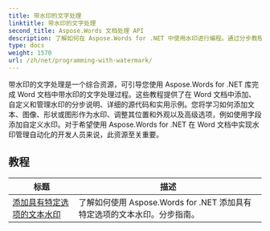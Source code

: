 ```yaml
---
title: 带水印的文字处理
linktitle: 带水印的文字处理
second_title: Aspose.Words 文档处理 API
description: 了解如何在 Aspose.Words for .NET 中使用水印进行编程。通过分步教程和示例 C# 代码，了解如何添加文本或图像水印、自定义其外观、将其放置在页面上等。
type: docs
weight: 1570
url: /zh/net/programming-with-watermark/
---
```

带水印的文字处理是一个综合资源，可引导您使用 Aspose.Words for .NET 库完成 Word 文档中带水印的文字处理过程。这些教程提供了在 Word 文档中添加、自定义和管理水印的分步说明、详细的源代码和实用示例。您将学习如何添加文本、图像、形状或图形作为水印、调整其位置和外观以及高级选项，例如使用字段添加自定义水印。对于希望使用 Aspose.Words for .NET 在 Word 文档中实现水印管理自动化的开发人员来说，此资源至关重要。

 ## 教程
| 标题 | 描述 |
| --- | --- |
| [添加具有特定选项的文本水印](./add-text-watermark-with-specific-options/) | 了解如何使用 Aspose.Words for .NET 添加具有特定选项的文本水印。分步指南。 |